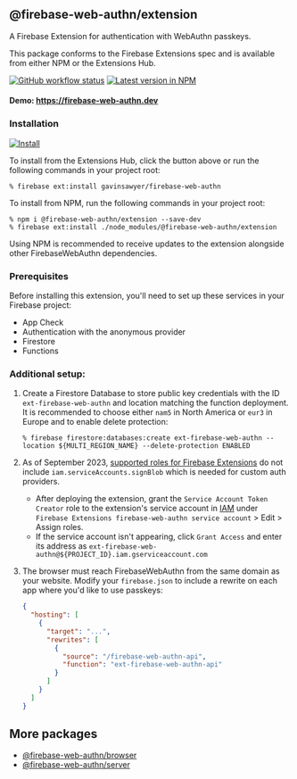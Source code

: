 ## @firebase-web-authn/extension
A Firebase Extension for authentication with WebAuthn passkeys.

This package conforms to the Firebase Extensions spec and is available from either NPM or the Extensions Hub.

[![GitHub workflow status](https://img.shields.io/github/actions/workflow/status/gavinsawyer/firebase-web-authn/ci.yml)](https://github.com/gavinsawyer/firebase-web-authn/actions/workflows/ci.yml)
[![Latest version in NPM](https://img.shields.io/npm/v/@firebase-web-authn/extension?logo=npm)](https://www.npmjs.com/package/@firebase-web-authn/extension)
#### Demo: https://firebase-web-authn.dev
### Installation
[![Install](https://img.shields.io/static/v1?label=&message=Install%20in%20Firebase%20console&logo=firebase&color=blue)](https://console.firebase.google.com/u/0/project/_/extensions/install?ref=gavinsawyer%2Ffirebase-web-authn)

To install from the Extensions Hub, click the button above or run the following commands in your project root:
```
% firebase ext:install gavinsawyer/firebase-web-authn
```
To install from NPM, run the following commands in your project root:
```
% npm i @firebase-web-authn/extension --save-dev
% firebase ext:install ./node_modules/@firebase-web-authn/extension
```
Using NPM is recommended to receive updates to the extension alongside other FirebaseWebAuthn dependencies.
### Prerequisites
Before installing this extension, you'll need to set up these services in your Firebase project:
- App Check
- Authentication with the anonymous provider
- Firestore
- Functions
### Additional setup:
1. Create a Firestore Database to store public key credentials with the ID `ext-firebase-web-authn` and location matching the function deployment. It is recommended to choose either `nam5` in North America or `eur3` in Europe and to enable delete protection:

    ```
    % firebase firestore:databases:create ext-firebase-web-authn --location ${MULTI_REGION_NAME} --delete-protection ENABLED
    ```

2. As of September 2023, [supported roles for Firebase Extensions](https://firebase.google.com/docs/extensions/publishers/access#supported-roles) do not include `iam.serviceAccounts.signBlob` which is needed for custom auth providers.
   - After deploying the extension, grant the `Service Account Token Creator` role to the extension's service account in [IAM](https://console.cloud.google.com/iam-admin/iam) under `Firebase Extensions firebase-web-authn service account` > Edit > Assign roles.
   - If the service account isn't appearing, click `Grant Access` and enter its address as `ext-firebase-web-authn@${PROJECT_ID}.iam.gserviceaccount.com`
3. The browser must reach FirebaseWebAuthn from the same domain as your website. Modify your `firebase.json` to include a rewrite on each app where you'd like to use passkeys:

    ```json
    {
      "hosting": [
        {
          "target": "...",
          "rewrites": [
            {
              "source": "/firebase-web-authn-api",
              "function": "ext-firebase-web-authn-api"
            }
          ]
        }
      ]
    }
    ```

## More packages
- [@firebase-web-authn/browser](https://github.com/gavinsawyer/firebase-web-authn/tree/main/libs/browser)
- [@firebase-web-authn/server](https://github.com/gavinsawyer/firebase-web-authn/tree/main/libs/server)
